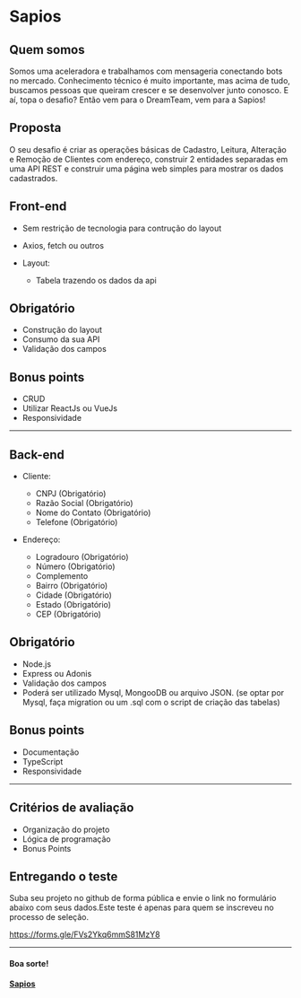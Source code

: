 # Sapios

## Quem somos
Somos uma aceleradora e trabalhamos com mensageria conectando bots no mercado. 
Conhecimento técnico é muito importante, mas acima de tudo, buscamos pessoas que queiram crescer e se desenvolver junto conosco. 
E aí, topa o desafio? Então vem para o DreamTeam, vem para a Sapios! 

## Proposta
O seu desafio é criar as operações básicas de Cadastro, Leitura, Alteração e Remoção de Clientes com endereço, construir 2 entidades separadas em uma API REST e construir uma página web simples para mostrar os dados cadastrados.

## Front-end
  * Sem restrição de tecnologia para contrução do layout
  * Axios, fetch ou outros 

* Layout:
  * Tabela trazendo os dados da api

## Obrigatório
* Construção do layout
* Consumo da sua API
* Validação dos campos

## Bonus points
* CRUD
* Utilizar ReactJs ou VueJs
* Responsividade

---

## Back-end
* Cliente:
  * CNPJ (Obrigatório)
  * Razão Social (Obrigatório)
   * Nome do Contato (Obrigatório)
  * Telefone (Obrigatório)

* Endereço:
  * Logradouro (Obrigatório)
  * Número (Obrigatório)
  * Complemento
  * Bairro (Obrigatório)
  * Cidade (Obrigatório)
  * Estado (Obrigatório)
  * CEP (Obrigatório)

## Obrigatório
* Node.js
* Express ou Adonis
* Validação dos campos
* Poderá ser utilizado Mysql, MongooDB ou arquivo JSON. (se optar por Mysql, faça migration ou um .sql com o script de criação das tabelas)

## Bonus points
* Documentação
* TypeScript
* Responsividade

---

## Critérios de avaliação 
* Organização do projeto
* Lógica de programação
* Bonus Points

## Entregando o teste

Suba seu projeto no github de forma pública e envie o link no formulário abaixo com seus dados.Este teste é apenas para quem se inscreveu no processo de seleção.

https://forms.gle/FVs2Ykq6mmS81MzY8


---

#### Boa sorte!

**[Sapios](https://sapios.com.br)**
